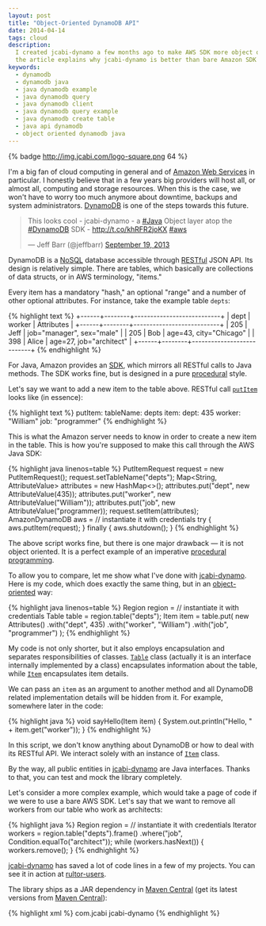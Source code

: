 ```yaml
---
layout: post
title: "Object-Oriented DynamoDB API"
date: 2014-04-14
tags: cloud
description:
  I created jcabi-dynamo a few months ago to make AWS SDK more object oriented;
  the article explains why jcabi-dynamo is better than bare Amazon SDK
keywords:
  - dynamodb
  - dynamodb java
  - java dynamodb example
  - java dynamodb query
  - java dynamodb client
  - java dynamodb query example
  - java dynamodb create table
  - java api dynamodb
  - object oriented dynamodb java
---
```


{% badge http://img.jcabi.com/logo-square.png 64 %}

I'm a big fan of cloud computing in general and of [Amazon Web
Services](http://aws.amazon.com/) in particular. I honestly believe that in a
few years big providers will host all, or almost all, computing and storage
resources. When this is the case, we won't have to worry too much anymore about
downtime, backups and system administrators.
[DynamoDB](http://aws.amazon.com/dynamodb/) is one of the steps towards this
future.

<blockquote class="twitter-tweet" lang="en"><p>This looks cool - jcabi-dynamo - a <a href="https://twitter.com/search?q=%23Java&amp;src=hash">#Java</a> Object layer atop the <a href="https://twitter.com/search?q=%23DynamoDB&amp;src=hash">#DynamoDB</a> SDK - <a href="http://t.co/khRFR2joKX">http://t.co/khRFR2joKX</a> <a href="https://twitter.com/search?q=%23aws&amp;src=hash">#aws</a></p>&mdash; Jeff Barr (@jeffbarr) <a href="https://twitter.com/jeffbarr/statuses/380813867971915777">September 19, 2013</a></blockquote>
<script async src="//platform.twitter.com/widgets.js" charset="utf-8"></script>

DynamoDB is a [NoSQL](http://en.wikipedia.org/wiki/NoSQL) database accessible
through [RESTful](http://en.wikipedia.org/wiki/Representational_state_transfer)
JSON API. Its design is relatively simple. There are tables, which basically
are collections of data structs, or in AWS terminology, "items."

Every item has a mandatory "hash," an optional "range" and a number of other
optional attributes. For instance, take the example table `depts`:

{% highlight text %}
+------+--------+---------------------------+
| dept | worker | Attributes                |
+------+--------+---------------------------+
| 205  | Jeff   | job="manager", sex="male" |
| 205  | Bob    | age=43, city="Chicago"    |
| 398  | Alice  | age=27, job="architect"   |
+------+--------+---------------------------+
{% endhighlight %}

For Java, Amazon provides an
[SDK](https://aws.amazon.com/documentation/sdkforjava/), which mirrors all
RESTful calls to Java methods. The SDK works fine, but is designed in a pure
[procedural](http://en.wikipedia.org/wiki/Procedural_programming) style.

Let's say we want to add a new item to the table above. RESTful call
[`putItem`](http://docs.aws.amazon.com/amazondynamodb/latest/APIReference/API_PutItem.html)
looks like (in essence):

{% highlight text %}
putItem:
  tableName: depts
  item:
    dept: 435
    worker: "William"
    job: "programmer"
{% endhighlight %}

This is what the Amazon server needs to know in order to create a new item in
the table. This is how you're supposed to make this call through the AWS Java
SDK:

{% highlight java linenos=table %}
PutItemRequest request = new PutItemRequest();
request.setTableName("depts");
Map<String, AttributeValue> attributes = new HashMap<>();
attributes.put("dept", new AttributeValue(435));
attributes.put("worker", new AttributeValue("William"));
attributes.put("job", new AttributeValue("programmer));
request.setItem(attributes);
AmazonDynamoDB aws = // instantiate it with credentials
try {
  aws.putItem(request);
} finally {
  aws.shutdown();
}
{% endhighlight %}

The above script works fine, but there is one major drawback &mdash; it is not
object oriented. It is a perfect example of an imperative [procedural
programming](http://en.wikipedia.org/wiki/Procedural_programming).

To allow you to compare, let me show what I've done with
[jcabi-dynamo](http://dynamo.jcabi.com). Here is my code, which does exactly the
same thing, but in an
[object-oriented](http://en.wikipedia.org/wiki/Object-oriented_programming) way:

{% highlight java linenos=table %}
Region region = // instantiate it with credentials
Table table = region.table("depts");
Item item = table.put(
  new Attributes()
    .with("dept", 435)
    .with("worker", "William")
    .with("job", "programmer")
);
{% endhighlight %}

<!--more-->

My code is not only shorter, but it also employs encapsulation and separates
responsibilities of classes.
[`Table`](http://dynamo.jcabi.com/apidocs-0.10/com/jcabi/dynamo/Table.html)
class (actually it is an interface internally implemented by a class)
encapsulates information about the table, while
[`Item`](http://dynamo.jcabi.com/apidocs-0.10/com/jcabi/dynamo/Item.html)
encapsulates item details.

We can pass an `item` as an argument to another method and all DynamoDB related
implementation details will be hidden from it. For example, somewhere later in
the code:

{% highlight java %}
void sayHello(Item item) {
  System.out.println("Hello, " + item.get("worker"));
}
{% endhighlight %}

In this script, we don't know anything about DynamoDB or how to deal with its
RESTful API. We interact solely with an instance of
[`Item`](http://dynamo.jcabi.com/apidocs-0.10/com/jcabi/dynamo/Item.html) class.

By the way, all public entities in [jcabi-dynamo](http://dynamo.jcabi.com) are
Java interfaces. Thanks to that, you can test and mock the library completely.

Let's consider a more complex example, which would take a page of code if we
were to use a bare AWS SDK. Let's say that we want to remove all workers from
our table who work as architects:

{% highlight java %}
Region region = // instantiate it with credentials
Iterator<Item> workers = region.table("depts").frame()
  .where("job", Condition.equalTo("architect"));
while (workers.hasNext()) {
  workers.remove();
}
{% endhighlight %}

[jcabi-dynamo](http://dynamo.jcabi.com) has saved a lot of code lines in a few
of my projects. You can see it in action at
[rultor-users](https://github.com/rultor/rultor/tree/rultor-0.2/rultor-users/src/main/java/com/rultor/users).

The library ships as a JAR dependency in [Maven
Central](http://repo1.maven.org/maven2/com/jcabi/jcabi-dynamo)
(get its latest versions from [Maven Central](http://search.maven.org/)):

{% highlight xml %}
<dependency>
  <groupId>com.jcabi</groupId>
  <artifactId>jcabi-dynamo</artifactId>
</dependency>
{% endhighlight %}
